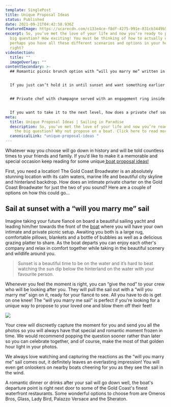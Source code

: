 ```yaml
---
template: SinglePost
title: Unique Proposal Ideas
status: Published
date: 2021-09-21T04:42:58.936Z
featuredImage: https://ucarecdn.com/c133e4ce-f8df-4275-991e-831cb3449b59/
excerpt: So, you’ve met the love of your life and now you’re ready to pop the
  big question? How exciting! You must be thinking of how to actually do it, and
  perhaps you have all these different scenarios and options in your head, am I
  right?
videoSection:
  title: ""
  imageOverlay: ""
contentSecondary: >-
  ## Romantic picnic brunch option with “will you marry me” written in the sand


  If you just can’t hold it in until sunset and want something earlier in the day, a picnic brunch might be more suitable. You can relax in each other’s company on board with an intimate picnic set up to enjoy. The romantic picnic set up offers comfort (cuddle time!) and is complete with a large rug, pillows, blankets, bubbles and a mouth-watering grazing platter to share. Your captain will take you to a secluded island where you can go for a stroll, enjoy your time together and even pop the big question by writing “will you marry me?” in the sand. Sounds dreamy right! 


  ## Private chef with champagne served with an engagement ring inside the glass


  If you want to take it to the next level, how does a private chef sound? Your chef will cook you both up a beautiful 3 course meal as we sail around the stunning Gold Coast Broadwater in total comfort. If you are after a creative and unique proposal idea, how about serving a glass of champagne to your finance with a ring inside the glass. There is no way they will see it coming and it will be an epic story to tell your friends and family!
meta:
  title: Unique Proposal Ideas | Sailing in Paradise
  description: So, you’ve met the love of your life and now you’re ready to pop
    the big question? Why not propose on a boat. Click here to read more!
  canonicalLink: "unique-proposal-ideas "
---
```

Whatever way you choose will go down in history and will be told countless times to your friends and family. If you’d like to make it a memorable and special occasion keep reading for some unique[ boat proposal ideas!](https://sailinginparadise.com.au/boat-charter/gold-coast-romantic-sails/) 

First, you need a location! The Gold Coast Broadwater is an absolutely stunning location with its calm waters, marine life and beautiful city skyline and hinterland backdrop. How does an intimate private charter on the Gold Coast Broadwater for just the two of you sound? Here are a couple of options on how this could go…

## Sail at sunset with a “will you marry me” sail

Imagine taking your future fiancé on board a beautiful sailing yacht and leading him/her towards the front of the [boat](https://sailinginparadise.com.au/our-boats/) where you will have your own intimate and private picnic setup. Awaiting you both is a large rug, comfortable pillows, blankets and a bottle of bubbles as well as a delicious grazing platter to share. As the boat departs you can enjoy each other's company and relax in comfort together while taking in the beautiful scenery and wildlife around you. 

> Sunset is a beautiful time to be on the water and it’s hard to beat watching the sun dip below the hinterland on the water with your favourite person. 

Whenever you feel the moment is right, you can “give the nod” to your crew who will be looking after you. They will pull the sail out with a “will you marry me” sign on it, ready for your fiancé to see. All you have to do is get on one knee! The “will you marry me sail” is perfect if you're looking for a unique way to propose to your loved one and blow them off their feet! 

![](https://ucarecdn.com/9a73256b-b923-406c-8375-94c3663b3651/)

Your crew will discreetly capture the moment for you and send you all the photos so you will always have that special and romantic moment frozen in time. We would recommend popping the question sooner rather than later so you can celebrate together, and of course, make the most of that golden hour light in your photos. 

We always love watching and capturing the reactions as the “will you marry me” sail comes out, it definitely leaves an everlasting impression! You will even get onlookers on nearby boats cheering for you as they see the sail in the wind.

A romantic dinner or drinks after your sail will go down well, the boat's departure point is right next door to some of the Gold Coast's finest waterfront restaurants. Some wonderful options to choose from are Omeros Bros, Glass, Lady Bird, Palazzo Versace and the Sheraton.